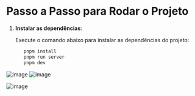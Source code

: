 # Passo a Passo para Rodar o Projeto

1. **Instalar as dependências**:

   Execute o comando abaixo para instalar as dependências do projeto:

   ```bash
      pnpm install
      pnpm run server
      pnpm dev
   

![image](https://github.com/user-attachments/assets/906aeb8b-c7c1-4341-a562-dcea9b691a83)
![image](https://github.com/user-attachments/assets/9377ed14-e617-402d-9b67-4b12578a4597)

![image](https://github.com/user-attachments/assets/5750fdd8-a170-4f20-9e11-c049321e6ffb)

